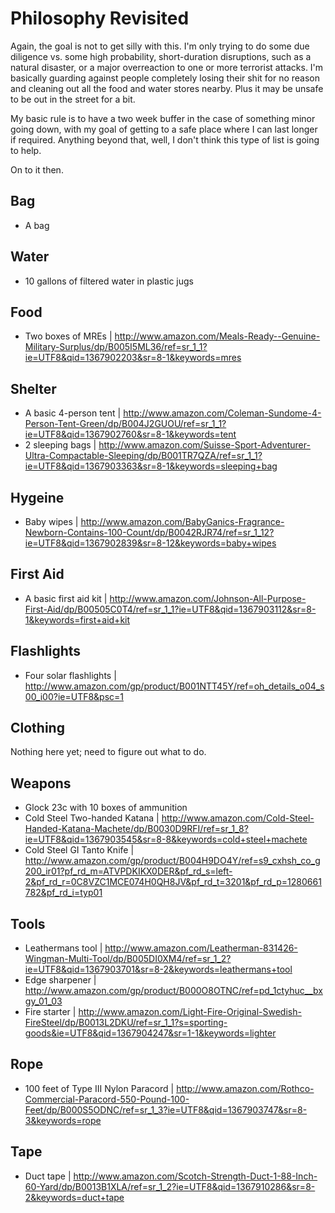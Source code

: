 # Philosophy Revisited

Again, the goal is not to get silly with this. I'm only trying to do some due diligence vs. some high probability, short-duration disruptions, such as a natural disaster, or a major overreaction to one or more terrorist attacks. I'm basically guarding against people completely losing their shit for no reason and cleaning out all the food and water stores nearby. Plus it may be unsafe to be out in the street for a bit.

My basic rule is to have a two week buffer in the case of something minor going down, with my goal of getting to a safe place where I can last longer if required. Anything beyond that, well, I don't think this type of list is going to help.

On to it then.

## Bag

- A bag

## Water

- 10 gallons of filtered water in plastic jugs

## Food

- Two boxes of MREs | http://www.amazon.com/Meals-Ready--Genuine-Military-Surplus/dp/B005I5ML36/ref=sr_1_1?ie=UTF8&qid=1367902203&sr=8-1&keywords=mres

## Shelter

- A basic 4-person tent | http://www.amazon.com/Coleman-Sundome-4-Person-Tent-Green/dp/B004J2GUOU/ref=sr_1_1?ie=UTF8&qid=1367902760&sr=8-1&keywords=tent
- 2 sleeping bags | http://www.amazon.com/Suisse-Sport-Adventurer-Ultra-Compactable-Sleeping/dp/B001TR7QZA/ref=sr_1_1?ie=UTF8&qid=1367903363&sr=8-1&keywords=sleeping+bag 

## Hygeine

- Baby wipes | http://www.amazon.com/BabyGanics-Fragrance-Newborn-Contains-100-Count/dp/B0042RJR74/ref=sr_1_12?ie=UTF8&qid=1367902839&sr=8-12&keywords=baby+wipes

## First Aid

- A basic first aid kit | http://www.amazon.com/Johnson-All-Purpose-First-Aid/dp/B00505C0T4/ref=sr_1_1?ie=UTF8&qid=1367903112&sr=8-1&keywords=first+aid+kit

## Flashlights

- Four solar flashlights | http://www.amazon.com/gp/product/B001NTT45Y/ref=oh_details_o04_s00_i00?ie=UTF8&psc=1

## Clothing

Nothing here yet; need to figure out what to do.

## Weapons

- Glock 23c with 10 boxes of ammunition
- Cold Steel Two-handed Katana | http://www.amazon.com/Cold-Steel-Handed-Katana-Machete/dp/B0030D9RFI/ref=sr_1_8?ie=UTF8&qid=1367903545&sr=8-8&keywords=cold+steel+machete
- Cold Steel GI Tanto Knife | http://www.amazon.com/gp/product/B004H9DO4Y/ref=s9_cxhsh_co_g200_ir01?pf_rd_m=ATVPDKIKX0DER&pf_rd_s=left-2&pf_rd_r=0C8VZC1MCE074H0QH8JV&pf_rd_t=3201&pf_rd_p=1280661782&pf_rd_i=typ01


## Tools

- Leathermans tool | http://www.amazon.com/Leatherman-831426-Wingman-Multi-Tool/dp/B005DI0XM4/ref=sr_1_2?ie=UTF8&qid=1367903701&sr=8-2&keywords=leathermans+tool
- Edge sharpener | http://www.amazon.com/gp/product/B000O8OTNC/ref=pd_1ctyhuc__bxgy_01_03
- Fire starter | http://www.amazon.com/Light-Fire-Original-Swedish-FireSteel/dp/B0013L2DKU/ref=sr_1_1?s=sporting-goods&ie=UTF8&qid=1367904247&sr=1-1&keywords=lighter

## Rope

- 100 feet of Type III Nylon Paracord | http://www.amazon.com/Rothco-Commercial-Paracord-550-Pound-100-Feet/dp/B000S5ODNC/ref=sr_1_3?ie=UTF8&qid=1367903747&sr=8-3&keywords=rope

## Tape

- Duct tape | http://www.amazon.com/Scotch-Strength-Duct-1-88-Inch-60-Yard/dp/B0013B1XLA/ref=sr_1_2?ie=UTF8&qid=1367910286&sr=8-2&keywords=duct+tape


